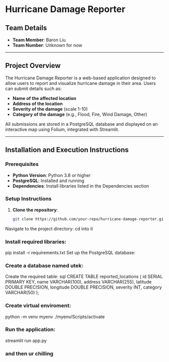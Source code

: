# Hurricane Damage Reporter

## Team Details
- **Team Member**: Baron Liu  
- **Team Number**: Unknown for now  

---

## Project Overview
The Hurricane Damage Reporter is a web-based application designed to allow users to report and visualize hurricane damage in their area. Users can submit details such as:

- **Name of the affected location**
- **Address of the location**
- **Severity of the damage** (scale 1-10)
- **Category of the damage** (e.g., Flood, Fire, Wind Damage, Other)

All submissions are stored in a PostgreSQL database and displayed on an interactive map using Folium, integrated with Streamlit.

---

## Installation and Execution Instructions

### Prerequisites
- **Python Version**: Python 3.8 or higher
- **PostgreSQL**: Installed and running
- **Dependencies**: Install libraries listed in the Dependencies section

### Setup Instructions
1. **Clone the repository**:
   ```bash
   git clone https://github.com/your-repo/hurricane-damage-reporter.git
Navigate to the project directory:
cd into it
### Install required libraries:
pip install -r requirements.txt
Set up the PostgreSQL database:

### Create a database named utek:
Create the required table:
sql
CREATE TABLE reported_locations (
    id SERIAL PRIMARY KEY,
    name VARCHAR(100),
    address VARCHAR(255),
    latitude DOUBLE PRECISION,
    longitude DOUBLE PRECISION,
    severity INT,
    category VARCHAR(50)
);
### Create virtual enviroment:
python -m venv myenv
./myenv/Scripts/activate

### Run the application:
streamlit run app.py

### and then ur chilling

